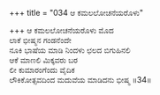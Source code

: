 +++
title = "034 ಆ ಕಮಲಲೋಚನೆಯರೊಳು"

+++
ಆ ಕಮಲಲೋಚನೆಯರೊಳು ಮೊದ  
ಲಾಕೆ ಭೀಷ್ಮನ ಗಂಡನೆಂದೇ  
ನೂಕಿ ಭಾಷೆಯ ಮಾಡಿ ನಿಂದಳು ಛಲದ ಬಿಗುಹಿನಲಿ  
ಆಕೆ ಮಾಣಲಿ ಮಿಕ್ಕವರು ಬರ  
ಲೀ ಕುಮಾರಂಗೆಂದು ವೈದಿಕ  
ಲೌಕಿಕೋತ್ಸವದಿಂದ ಮದುವೆಯ ಮಾಡಿದನು ಭೀಷ್ಮ    ॥34॥